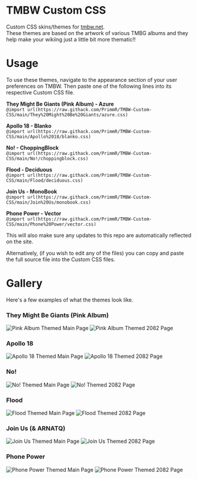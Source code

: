 # TMBW Custom CSS
Custom CSS skins/themes for [tmbw.net](https://tmbw.net).  
These themes are based on the artwork of various TMBG albums and they help make your wikiing just a little bit more thematic!!

# Usage
To use these themes, navigate to the appearance section of your user preferences on TMBW. Then paste one of the following lines into its respective Custom CSS file.

**They Might Be Giants (Pink Album) - Azure**  
`@import url(https://raw.githack.com/PrimmR/TMBW-Custom-CSS/main/They%20Might%20Be%20Giants/azure.css)`

**Apollo 18 - Blanko**  
`@import url(https://raw.githack.com/PrimmR/TMBW-Custom-CSS/main/Apollo%2018/blanko.css)`

**No! - ChoppingBlock**  
`@import url(https://raw.githack.com/PrimmR/TMBW-Custom-CSS/main/No!/choppingblock.css)`

**Flood - Deciduous**  
`@import url(https://raw.githack.com/PrimmR/TMBW-Custom-CSS/main/Flood/deciduous.css)`

**Join Us - MonoBook**  
`@import url(https://raw.githack.com/PrimmR/TMBW-Custom-CSS/main/Join%20Us/monobook.css)`

**Phone Power - Vector**  
`@import url(https://raw.githack.com/PrimmR/TMBW-Custom-CSS/main/Phone%20Power/vector.css)`

This will also make sure any updates to this repo are automatically reflected on the site.

Alternatively, (if you wish to edit any of the files) you can copy and paste the full source file into the Custom CSS files.


# Gallery
Here's a few examples of what the themes look like.

### They Might Be Giants (Pink Album)
![Pink Album Themed Main Page](/gallery/TMBGMain.png)
![Pink Album Themed 2082 Page](/gallery/TMBGSong.png)

### Apollo 18
![Apollo 18 Themed Main Page](/gallery/Apollo18Main.png)
![Apollo 18 Themed 2082 Page](/gallery/Apollo18Song.png)

### No!
![No! Themed Main Page](/gallery/No!Main.png)
![No! Themed 2082 Page](/gallery/No!Song.png)

### Flood
![Flood Themed Main Page](/gallery/FloodMain.png)
![Flood Themed 2082 Page](/gallery/FloodSong.png)

### Join Us (& ARNATQ)
![Join Us Themed Main Page](/gallery/JoinUsMain.png)
![Join Us Themed 2082 Page](/gallery/JoinUsSong.png)

### Phone Power
![Phone Power Themed Main Page](/gallery/PhonePowerMain.png)
![Phone Power Themed 2082 Page](/gallery/PhonePowerSong.png)
